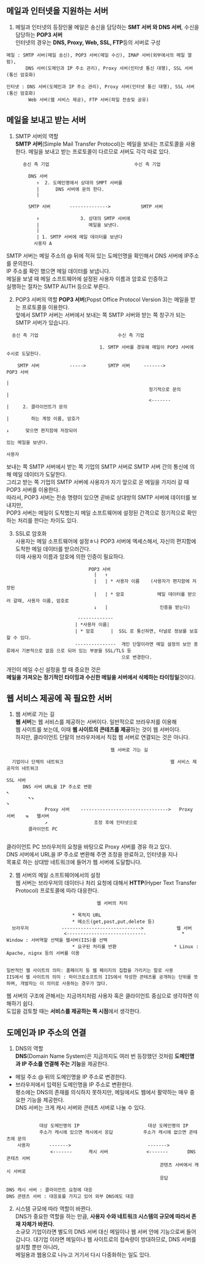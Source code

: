 ## 메일과 인터넷을 지원하는 서버

1. 메일과 인터넷의 등장인물
메일은 송신을 담당하는 **SMT 서버 와 DNS 서버**, 수신을 담당하는 **POP3 서버**  
인터넷의 경우는 **DNS, Proxy, Web, SSL, FTP**등의 서버로 구성  
```
메일 : SMTP 서버(메일 송신), POP3 서버(메일 수신), IMAP 서버(외부에서의 메일 열람),
       DNS 서버(도메인과 IP 주소 관리), Proxy 서버(인터넷 통신 대행), SSL 서버(통신 암호화)
       
인터넷 : DNS 서버(도메인과 IP 주소 관리), Proxy 서버(인터넷 통신 대행), SSL 서버(통신 암호화)       
        Web 서버(웹 서비스 제공), FTP 서버(파일 전송및 공유)
```

## 메일을 보내고 받는 서버

1. SMTP 서버의 역할  
**SMTP 서버**(Simple Mail Transfer Protocol)는 메일을 보내는 프로토콜을 사용한다.
메일을 보내고 받는 프로토콜이 다르므로 서버도 각각 따로 있다.  
```
      송신 측 기업                               수신 측 기업
        
        DNS 서버
           ↑  2. 도메인명에서 상대의 SMPT 서버를
           |      DNS 서버에 문의 한다.
           |
           
        SMTP 서버       -------------->           SMTP 서버
        
           ↑               3. 상대의 SMTP 서버에
           |                  메일을 보낸다.
           |
           | 1. SMTP 서버에 메일 데이터를 보낸다
          사용자 A
```
SMTP 서버는 메일 주소의 @ 뒤에 적혀 있는 도메인명을 확인해서 DNS 서버에 IP주소를 문의한다.  
IP 주소를 확인 했으면 메일 데이터를 보냅니다.  
메일을 보낼 때 메일 소프트웨어에 설정된 사용자 이름과 암호로 인증하고  
실행하는 절차는 SMTP AUTH 등으로 부른다.  

2. POP3 서버의 역할
**POP3 서버**(Popst Office Protocol Version 3)는 메일을 받는 프로토콜을 이용한다.  
앞에서 SMTP 서버는 서버에서 보내는 쪽 SMTP 서버와 받는 쪽 창구가 되는 SMTP 서버가 있습니다.  
```
  송신 측 기업                             수신 측 기업
  
                                  1. SMTP 서버를 경유해 메일이 POP3 서버에 수시로 도달한다.

    SMTP 서버           ----->        SMTP 서버     ------->          POP3 서버
                                                                          |  
                                                    정기적으로 문의        |
                                                    <-------              |     2. 클라이언트가 문의
                                                                          |        하는 계정 이름, 암호가
                                                                          ↓      맞으면 편지함에 저장되어
                                                                                 있는 메일을 보낸다.
                                                                        사용자
```  
보내는 쪽 SMTP 서버에서 받는 쪽 기업의 SMTP 서버로 SMTP 서버 간의 통신에 의해 메일 데이터가 도달한다.  
그리고 받는 쪽 기업의 SMTP 서버에 사용자가 자기 앞으로 온 메일을 가지러 갈 때 POP3 서버를 이용한다.  
따라서, POP3 서버는 전송 명령이 있으면 곧바로 상대방의 SMTP 서버에 데이터를 보내지만,  
POP3 서버는 메일이 도착했는지 메일 소프트웨어에 설정된 간격으로 정기적으로 확인하는 처리를 한다는 차이도 있다.  

3. SSL로 암호화  
사용자는 메일 소프트웨어에 설정ㅎ나 POP3 서버에 엑세스해서, 자신의 편지함에 도착한 메일 데이터를 받으러간다.  
이때 사용자 이름과 암호에 의한 인증이 필요하다.  
```
                              POP3 서버
                                |   ↑
                                |   | * 사용자 이름    (사용자가 편지함에 저장된
                                |   | * 암호            메일 데이터를 받으러 갈때, 사용자 이름, 암호로
                                ↓   |                   인증을 받는다)

                          -------------
                         | *사용자 이름|
                         | * 암호      |  SSL 로 통신하면, 터널로 정보를 보호할 수 있다.
                         ---------------  개인 단말이라면 메일 설정의 보안 종류에서 기본적으로 없음 으로 되어 있는 부분을 SSL/TLS 등
                                          으로 변경한다.
```  
개인이 메일 수신 설정을 할 때 중요한 것은  
**메일을 가져오는 정기적인 타이밍과 수신한 메일을 서버에서 삭제하는 타이밍일**것이다.  

## 웹 서비스 제공에 꼭 필요한 서버

1. 웹 서버로 가는 길  
**웹 서버**는 웹 서비스를 제공하는 서버이다. 일반적으로 브라우저를 이용해  
웹 사이트를 보는데, 이때 **웹 사이트의 콘테츠를 제공**하는 것이 웹 서버이다.  
하지만, 클라이언트 단말의 브라우저에서 직접 웹 서버로 연결되는 것은 아니다.  
```
                                      웹 서버로 가는 길

  기업이나 단체의 네트워크                                       웹 서비스 제공자의 네트워크
                                                                        SSL 서버
      DNS 서버 URL을 IP 주소로 변환                                           ↖
        ↖↘                                                                     ↘ 
              Proxy 서버    -------------------------------->   Proxy 서버    ⇆   웹서버
              ↗                 조정 후에 인터넷으로                                
        클라이언트 PC              
    
```  
클라이언트 PC 브라우저의 요청을 바탕으로 Proxy 서버를 경유 하고 있다.  
DNS 서버에서 URL을 IP 주소로 변환해 주면 조정을 완료하고, 인터넷을 지나  
목표로 하는 상대방 네트워크에 들어가 웹 서버에 도달합니다.  

2. 웹 서버의 메일 소프트웨어에서의 설정  
웹 서버는 브라우저의 데이터나 처리 요청에 대해서 **HTTP**(Hyper Text Transfer Protocol) 프로토콜에 따라 대응한다.  
```
                                 웹 서버의 처리

                        * 목적지 URL
                        * 메소드(get,post,put,delete 등)
  브라우저            ----------------------------->            웹 서버
                     <-----------------------------             * Window : 서버역할 선택을 웹서버(IIS)를 선택
                        * 요구된 처리를 반환                     * Linux :  Apache, nignx 등의 서버를 이용


일반적인 웹 사이트의 의미: 홈페이지 등 웹 페이지의 집합을 가리키는 말로 사용
IIS에서 웹 사이트의 의미 : 마이크로소프트의 IIS에서 작성한 콘테츠를 공개하는 단위를 뜻하며, 개발자는 이 의미로 사용하는 경우가 많다.

```  
웹 서버의 구조에 관해서는 지금까지처럼 사용자 혹은 클라이언트 중심으로 생각하면 이해하기 쉽다.  
도입을 검토할 때는 **서비스를 제공하는 쪽 시점**에서 생각한다.  

## 도메인과 IP 주소의 연결

1. DNS의 역할  
**DNS**(Domain Name System)은 지금까지도 여러 번 등장했던 것처럼 **도메인명과 IP 주소를 연결해 주는 기능**을 제공한다.  
* 메일 주소 @ 뒤의 도메인명을 IP 주소로 변경한다.  
* 브라우저에서 입력된 도메인명을 IP 주소로 변환한다.  
평소에는 DNS의 존재를 의식하지 못하지만, 메일에서도 웹에서 활약하는 매우 중요한 기능을 제공한다.  
DNS 서버는 크게 캐시 서버와 콘테츠 서버로 나눌 수 있다.  
```
        
            대상 도메인명의 IP                         대상 도메인명의 IP
            주소가 캐시에 있으면 캐시에서 응답           주소가 캐시에 없으면 콘테츠에 문의
    사용자       ------->                            ------->
                <-------      캐시 서버              <-------       DNS 콘테츠 서버
                                                        콘텐츠 서버에서 캐시 서버로
                                                        응답

DNS 캐시 서버 : 클라이언트 요청에 대응
DNS 콘텐츠 서버 : 대응표를 가지고 있어 외부 DNS에도 대응
```  

2. 시스템 규모에 따라 역할이 바뀐다.  
DNS가 중요한 역할을 하는 만큼, **사용자 수와 네트워크 시스템의 규모에 따라서 존재 자체가 바뀐다.**  
소규모 기업이라면 별도의 DNS 서버 대신 메일이나 웹 서버 안에 기능으로써 들어갑니다.
대기업 이라면 메일이나 웹 사이트로의 접속량이 방대하므로, DNS 서버를 설치할 뿐만 아니라,  
메일용과 웹용으로 나누고 거기서 다시 다중화하는 일도 있다.

